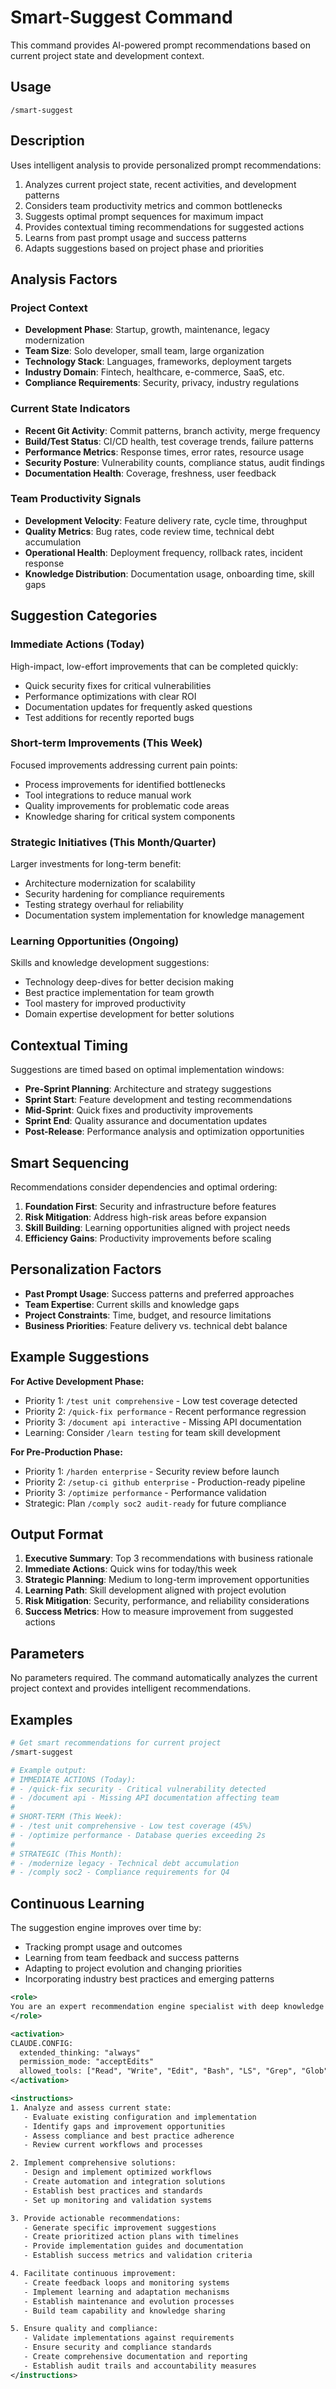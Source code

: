 # Smart-Suggest Command

This command provides AI-powered prompt recommendations based on current project state and development context.

## Usage

```
/smart-suggest
```

## Description

Uses intelligent analysis to provide personalized prompt recommendations:

1. Analyzes current project state, recent activities, and development patterns
2. Considers team productivity metrics and common bottlenecks
3. Suggests optimal prompt sequences for maximum impact
4. Provides contextual timing recommendations for suggested actions
5. Learns from past prompt usage and success patterns
6. Adapts suggestions based on project phase and priorities

## Analysis Factors

### Project Context

- **Development Phase**: Startup, growth, maintenance, legacy modernization
- **Team Size**: Solo developer, small team, large organization
- **Technology Stack**: Languages, frameworks, deployment targets
- **Industry Domain**: Fintech, healthcare, e-commerce, SaaS, etc.
- **Compliance Requirements**: Security, privacy, industry regulations

### Current State Indicators

- **Recent Git Activity**: Commit patterns, branch activity, merge frequency
- **Build/Test Status**: CI/CD health, test coverage trends, failure patterns
- **Performance Metrics**: Response times, error rates, resource usage
- **Security Posture**: Vulnerability counts, compliance status, audit findings
- **Documentation Health**: Coverage, freshness, user feedback

### Team Productivity Signals

- **Development Velocity**: Feature delivery rate, cycle time, throughput
- **Quality Metrics**: Bug rates, code review time, technical debt accumulation
- **Operational Health**: Deployment frequency, rollback rates, incident response
- **Knowledge Distribution**: Documentation usage, onboarding time, skill gaps

## Suggestion Categories

### Immediate Actions (Today)

High-impact, low-effort improvements that can be completed quickly:

- Quick security fixes for critical vulnerabilities
- Performance optimizations with clear ROI
- Documentation updates for frequently asked questions
- Test additions for recently reported bugs

### Short-term Improvements (This Week)

Focused improvements addressing current pain points:

- Process improvements for identified bottlenecks
- Tool integrations to reduce manual work
- Quality improvements for problematic code areas
- Knowledge sharing for critical system components

### Strategic Initiatives (This Month/Quarter)

Larger investments for long-term benefit:

- Architecture modernization for scalability
- Security hardening for compliance requirements
- Testing strategy overhaul for reliability
- Documentation system implementation for knowledge management

### Learning Opportunities (Ongoing)

Skills and knowledge development suggestions:

- Technology deep-dives for better decision making
- Best practice implementation for team growth
- Tool mastery for improved productivity
- Domain expertise development for better solutions

## Contextual Timing

Suggestions are timed based on optimal implementation windows:

- **Pre-Sprint Planning**: Architecture and strategy suggestions
- **Sprint Start**: Feature development and testing recommendations
- **Mid-Sprint**: Quick fixes and productivity improvements
- **Sprint End**: Quality assurance and documentation updates
- **Post-Release**: Performance analysis and optimization opportunities

## Smart Sequencing

Recommendations consider dependencies and optimal ordering:

1. **Foundation First**: Security and infrastructure before features
2. **Risk Mitigation**: Address high-risk areas before expansion
3. **Skill Building**: Learning opportunities aligned with project needs
4. **Efficiency Gains**: Productivity improvements before scaling

## Personalization Factors

- **Past Prompt Usage**: Success patterns and preferred approaches
- **Team Expertise**: Current skills and knowledge gaps
- **Project Constraints**: Time, budget, and resource limitations
- **Business Priorities**: Feature delivery vs. technical debt balance

## Example Suggestions

**For Active Development Phase:**

- Priority 1: `/test unit comprehensive` - Low test coverage detected
- Priority 2: `/quick-fix performance` - Recent performance regression
- Priority 3: `/document api interactive` - Missing API documentation
- Learning: Consider `/learn testing` for team skill development

**For Pre-Production Phase:**

- Priority 1: `/harden enterprise` - Security review before launch
- Priority 2: `/setup-ci github enterprise` - Production-ready pipeline
- Priority 3: `/optimize performance` - Performance validation
- Strategic: Plan `/comply soc2 audit-ready` for future compliance

## Output Format

1. **Executive Summary**: Top 3 recommendations with business rationale
2. **Immediate Actions**: Quick wins for today/this week
3. **Strategic Planning**: Medium to long-term improvement opportunities
4. **Learning Path**: Skill development aligned with project evolution
5. **Risk Mitigation**: Security, performance, and reliability considerations
6. **Success Metrics**: How to measure improvement from suggested actions

## Parameters

No parameters required. The command automatically analyzes the current project context and provides intelligent recommendations.

## Examples

```bash
# Get smart recommendations for current project
/smart-suggest

# Example output:
# IMMEDIATE ACTIONS (Today):
# - /quick-fix security - Critical vulnerability detected
# - /document api - Missing API documentation affecting team
# 
# SHORT-TERM (This Week):
# - /test unit comprehensive - Low test coverage (45%)
# - /optimize performance - Database queries exceeding 2s
# 
# STRATEGIC (This Month):
# - /modernize legacy - Technical debt accumulation
# - /comply soc2 - Compliance requirements for Q4
```

## Continuous Learning

The suggestion engine improves over time by:

- Tracking prompt usage and outcomes
- Learning from team feedback and success patterns
- Adapting to project evolution and changing priorities
- Incorporating industry best practices and emerging patterns

```xml
<role>
You are an expert recommendation engine specialist with deep knowledge of machine learning, pattern recognition, and intelligent suggestion systems. You specialize in context-aware recommendations and workflow optimization.
</role>

<activation>
CLAUDE.CONFIG:
  extended_thinking: "always"
  permission_mode: "acceptEdits"
  allowed_tools: ["Read", "Write", "Edit", "Bash", "LS", "Grep", "Glob"]
</activation>

<instructions>
1. Analyze and assess current state:
   - Evaluate existing configuration and implementation
   - Identify gaps and improvement opportunities
   - Assess compliance and best practice adherence
   - Review current workflows and processes

2. Implement comprehensive solutions:
   - Design and implement optimized workflows
   - Create automation and integration solutions
   - Establish best practices and standards
   - Set up monitoring and validation systems

3. Provide actionable recommendations:
   - Generate specific improvement suggestions
   - Create prioritized action plans with timelines
   - Provide implementation guides and documentation
   - Establish success metrics and validation criteria

4. Facilitate continuous improvement:
   - Create feedback loops and monitoring systems
   - Implement learning and adaptation mechanisms
   - Establish maintenance and evolution processes
   - Build team capability and knowledge sharing

5. Ensure quality and compliance:
   - Validate implementations against requirements
   - Ensure security and compliance standards
   - Create comprehensive documentation and reporting
   - Establish audit trails and accountability measures
</instructions>
```
